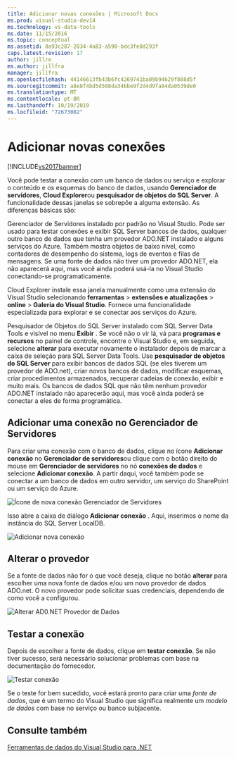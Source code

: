 ```yaml
---
title: Adicionar novas conexões | Microsoft Docs
ms.prod: visual-studio-dev14
ms.technology: vs-data-tools
ms.date: 11/15/2016
ms.topic: conceptual
ms.assetid: 8a93c287-2834-4a83-a590-bdc3fe8d293f
caps.latest.revision: 17
author: jillre
ms.author: jillfra
manager: jillfra
ms.openlocfilehash: 44146613fb43b6fc4269741ba09b94629f888d5f
ms.sourcegitcommit: a8e8f4bd5d508da34bbe9f2d4d9fa94da0539de0
ms.translationtype: MT
ms.contentlocale: pt-BR
ms.lasthandoff: 10/19/2019
ms.locfileid: "72673082"
---
```

# <a name="add-new-connections"></a>Adicionar novas conexões
[!INCLUDE[vs2017banner](../includes/vs2017banner.md)]

Você pode testar a conexão com um banco de dados ou serviço e explorar o conteúdo e os esquemas do banco de dados, usando **Gerenciador de servidores**, **Cloud Explorer**ou **pesquisador de objetos do SQL Server**. A funcionalidade dessas janelas se sobrepõe a alguma extensão. As diferenças básicas são:

 Gerenciador de Servidores instalado por padrão no Visual Studio. Pode ser usado para testar conexões e exibir SQL Server bancos de dados, qualquer outro banco de dados que tenha um provedor ADO.NET instalado e alguns serviços do Azure. Também mostra objetos de baixo nível, como contadores de desempenho do sistema, logs de eventos e filas de mensagens. Se uma fonte de dados não tiver um provedor ADO.NET, ela não aparecerá aqui, mas você ainda poderá usá-la no Visual Studio conectando-se programaticamente.

 Cloud Explorer instale essa janela manualmente como uma extensão do Visual Studio selecionando **ferramentas**  > **extensões e atualizações**  > **online**  > **Galeria do Visual Studio**. Fornece uma funcionalidade especializada para explorar e se conectar aos serviços do Azure.

 Pesquisador de Objetos do SQL Server instalado com SQL Server Data Tools e visível no menu **Exibir** . Se você não o vir lá, vá para **programas e recursos** no painel de controle, encontre o Visual Studio e, em seguida, selecione **alterar** para executar novamente o instalador depois de marcar a caixa de seleção para SQL Server Data Tools. Use **pesquisador de objetos do SQL Server** para exibir bancos de dados SQL (se eles tiverem um provedor de ADO.net), criar novos bancos de dados, modificar esquemas, criar procedimentos armazenados, recuperar cadeias de conexão, exibir e muito mais. Os bancos de dados SQL que não têm nenhum provedor ADO.NET instalado não aparecerão aqui, mas você ainda poderá se conectar a eles de forma programática.

## <a name="add-a-connection-in-server-explorer"></a>Adicionar uma conexão no Gerenciador de Servidores
 Para criar uma conexão com o banco de dados, clique no ícone **Adicionar conexão** no **Gerenciador de servidores**ou clique com o botão direito do mouse em **Gerenciador de servidores** no nó **conexões de dados** e selecione **Adicionar conexão**. A partir daqui, você também pode se conectar a um banco de dados em outro servidor, um serviço do SharePoint ou um serviço do Azure.

 ![Ícone de nova conexão Gerenciador de Servidores](../data-tools/media/raddata-server-explorer-new-connection-icon.png "raddata Gerenciador de Servidores novo ícone de conexão")

 Isso abre a caixa de diálogo **Adicionar conexão** . Aqui, inserimos o nome da instância do SQL Server LocalDB.

 ![Adicionar nova conexão](../data-tools/media/raddata-add-new-connection-dialog.png "Caixa de diálogo Adicionar nova conexão do raddata")

## <a name="change-the-provider"></a>Alterar o provedor
 Se a fonte de dados não for o que você deseja, clique no botão **alterar** para escolher uma nova fonte de dados e/ou um novo provedor de dados ADO.net. O novo provedor pode solicitar suas credenciais, dependendo de como você a configurou.

 ![Alterar AD0.NET Provedor de Dados](../data-tools/media/raddata-change-ad0-net-data-provider.png "raddata alterar AD0.NET Provedor de Dados")

## <a name="test-the-connection"></a>Testar a conexão
 Depois de escolher a fonte de dados, clique em **testar conexão**. Se não tiver sucesso, será necessário solucionar problemas com base na documentação do fornecedor.

 ![Testar conexão](../data-tools/media/raddata-test-connection.png "Conexão de teste do raddata")

 Se o teste for bem sucedido, você estará pronto para criar uma *fonte de dados*, que é um termo do Visual Studio que significa realmente um *modelo de dados* com base no serviço ou banco subjacente.

## <a name="see-also"></a>Consulte também
 [Ferramentas de dados do Visual Studio para .NET](../data-tools/visual-studio-data-tools-for-dotnet.md)
